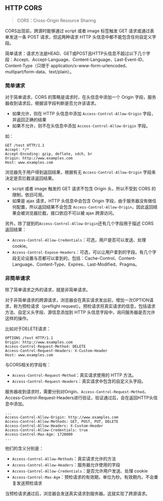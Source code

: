 ## HTTP CORS
> CORS：Cross-Origin Resource Sharing

CORS出现前，跨源时能够通过 script 或者 image 标签触发 GET 请求或通过表单发送一条 POST 请求，但这两种请求 HTTP 头信息中都不能包含任何自定义字段。

简单请求：请求方法是HEAD、GET或POST且HTTP头信息不超过以下几个字段：Accept、Accept-Language、Content-Language、Last-Event-ID、Content-Type（只限于 application/x-www-form-urlencoded、multipart/form-data、text/plain）。

### 简单请求

对于简单请求，CORS 的策略是请求时，在头信息中添加一个 Origin 字段，服务器收到请求后，根据该字段判断是否允许该请求。

+ 如果允许，则在 HTTP 头信息中添加 `Access-Control-Allow-Origin` 字段，并返回正确的结果
+ 如果不允许，则不在头信息中添加 `Access-Control-Allow-Origin` 字段。

如：

```http
GET /test HTTP/1.1
Accept: */*
Accept-Encoding: gzip, deflate, sdch, br
Origin: http://www.examples.com
Host: www.examples.com
```

浏览器先于用户得到返回结果，根据有无 `Access-Control-Allow-Origin` 字段来决定是否拦截该返回结果。

+ script 或者 image 触发的 GET 请求不包含 Origin 头，所以不受到 CORS 的限制，依旧可用。
+ 如果是 ajax 请求，HTTP 头信息中会包含 Origin 字段，由于服务器没有做任何配置，所以返回结果不会包含 `Access-Control-Allow-Origin`，因此返回结果会被浏览器拦截，接口依旧不可以被 ajax 跨源访问。

另外，除了提到的`Access-Control-Allow-Origin`还有几个字段用于描述 CORS 返回结果：

+ `Access-Control-Allow-Credentials`：可选，用户是否可以发送、处理 cookie。
+ `Access-Control-Expose-Headers`：可选，可以让用户拿到的字段。有几个字段无论设置与否都可以拿到的，包括：Cache-Control、Content-Language、Content-Type、Expires、Last-Modified、Pragma。

### 非简单请求

除了简单请求之外的请求，就是非简单请求。

对于非简单请求的跨源请求，浏览器会在真实请求发出前，增加一次OPTION请求，称为预检请求（preflight request）。预检请求将真实请求的信息，包括请求方法、自定义头字段、源信息添加到 HTTP 头信息字段中，询问服务器是否允许这样的操作。

比如对于DELETE请求：

```http
OPTIONS /test HTTP/1.1
Origin: http://www.examples.com
Access-Control-Request-Method: DELETE
Access-Control-Request-Headers: X-Custom-Header
Host: www.examples.com
```

与CORS相关的字段有：
+ `Access-Control-Request-Method`：真实请求使用的 HTTP 方法。
+ `Access-Control-Request-Headers`：真实请求中包含的自定义头字段。

服务器收到请求时，需要分别对Origin、`Access-Control-Request-Method`、Access-Control-Request-Headers进行验证，验证通过后，会在返回HTTP头信息中添加。

```http
...
Access-Control-Allow-Origin: http://www.examples.com
Access-Control-Allow-Methods: GET, POST, PUT, DELETE
Access-Control-Allow-Headers: X-Custom-Header
Access-Control-Allow-Credentials: true
Access-Control-Max-Age: 1728000
...
```

他们的含义分别是：
+ `Access-Control-Allow-Methods`：真实请求允许的方法
+ `Access-Control-Allow-Headers`：服务器允许使用的字段
+ `Access-Control-Allow-Credentials`：是否允许用户发送、处理 cookie
+ `Access-Control-Max-Age`：预检请求的有效期，单位为秒。有效期内，不会重复发送预检请求

当预检请求通过后，浏览器会发送真实请求到服务器。这就实现了跨源请求。